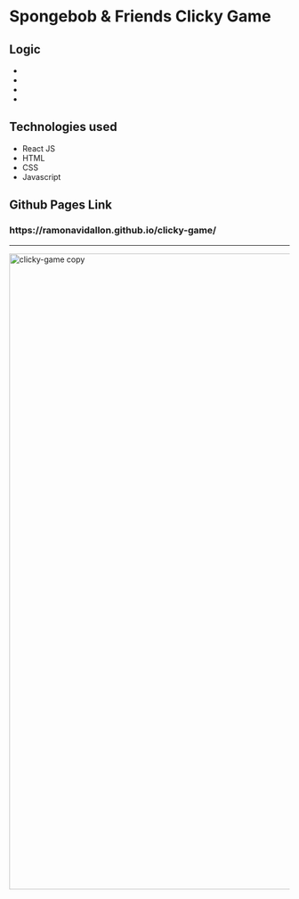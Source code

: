 <h1> Spongebob & Friends Clicky Game </h1>

<h2> Logic </h2>
<ul>
  <li> </li>
  <li> </li>
  <li> </li>
  <li> </li>
</ul>

<h2> Technologies used </h2>
<ul>
  <li> React JS </li>
  <li> HTML </li>
  <li> CSS </li>
  <li> Javascript </li>
</ul>

<h2> Github Pages Link </h2>

<h3> https://ramonavidallon.github.io/clicky-game/ </h3>

<hr>

<img width="1142" alt="clicky-game copy" src="https://user-images.githubusercontent.com/43662571/61015133-3e008780-a33f-11e9-93f5-81ae13054f07.png">






